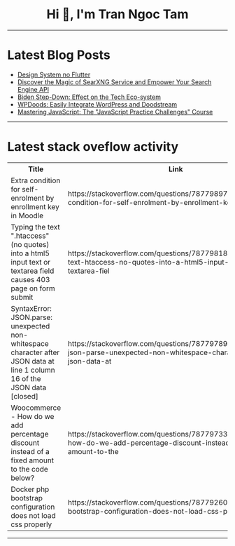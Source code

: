 <h1 align="center">Hi 👋, I'm Tran Ngoc Tam</h1>

---

# Latest Blog Posts 
<!-- BLOG-POST-LIST:START -->
- [Design System no Flutter](https://dev.to/redrodrigoc/design-system-no-flutter-4d53)
- [Discover the Magic of SearXNG Service and Empower Your Search Engine API](https://dev.to/zand/discover-the-magic-of-searxng-service-and-empower-your-search-engine-api-87l)
- [Biden Step-Down: Effect on the Tech Eco-system](https://dev.to/scofieldidehen/biden-step-down-effect-on-the-tech-eco-system-37ip)
- [WPDoods: Easily Integrate WordPress and Doodstream](https://dev.to/zerobytecode/wpdoods-easily-integrate-wordpress-and-doodstream-3c0g)
- [Mastering JavaScript: The &quot;JavaScript Practice Challenges&quot; Course](https://dev.to/labex/mastering-javascript-the-javascript-practice-challenges-course-211n)
<!-- BLOG-POST-LIST:END -->

---

# Latest stack oveflow activity
<table>
  <tr><th>Title</th><th>Link</th></tr>
  <!-- STACKOVERFLOW:START --><tr><td>Extra condition for self-enrolment by enrollment key in Moodle</td><td>https://stackoverflow.com/questions/78779897/extra-condition-for-self-enrolment-by-enrollment-key-in-moodle</td></tr><tr><td>Typing the text &quot;.htaccess&quot; &lpar;no quotes&rpar; into a html5 input text or textarea field causes 403 page on form submit</td><td>https://stackoverflow.com/questions/78779818/typing-the-text-htaccess-no-quotes-into-a-html5-input-text-or-textarea-fiel</td></tr><tr><td>SyntaxError: JSON.parse: unexpected non-whitespace character after JSON data at line 1 column 16 of the JSON data [closed]</td><td>https://stackoverflow.com/questions/78779789/syntaxerror-json-parse-unexpected-non-whitespace-character-after-json-data-at</td></tr><tr><td>Woocommerce - How do we add percentage discount instead of a fixed amount to the code below?</td><td>https://stackoverflow.com/questions/78779733/woocommerce-how-do-we-add-percentage-discount-instead-of-a-fixed-amount-to-the</td></tr><tr><td>Docker php bootstrap configuration does not load css properly</td><td>https://stackoverflow.com/questions/78779260/docker-php-bootstrap-configuration-does-not-load-css-properly</td></tr><!-- STACKOVERFLOW:END -->
</table>

---


